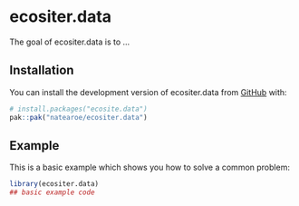 
# ecositer.data

<!-- badges: start -->
<!-- badges: end -->

The goal of ecositer.data is to ...

## Installation

You can install the development version of ecositer.data from [GitHub](https://github.com/) with:

``` r
# install.packages("ecosite.data")
pak::pak("natearoe/ecositer.data")
```

## Example

This is a basic example which shows you how to solve a common problem:

``` r
library(ecositer.data)
## basic example code
```

